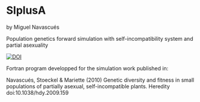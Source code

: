 # SIplusA

by Miguel Navascués

Population genetics forward simulation with self-incompatibility system and partial asexuality

[![DOI](https://zenodo.org/badge/65187686.svg)](https://zenodo.org/badge/latestdoi/65187686)


Fortran program developped for the simulation work published in:

Navascués, Stoeckel & Mariette (2010) Genetic diversity and fitness in small populations of partially asexual, self-incompatible plants. Heredity doi:10.1038/hdy.2009.159

